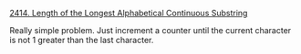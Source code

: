 [2414. Length of the Longest Alphabetical Continuous Substring](https://leetcode.com/problems/length-of-the-longest-alphabetical-continuous-substring/)

Really simple problem. Just increment a counter until the current character is not 1 greater than the last character.